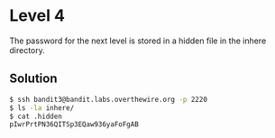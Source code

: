 # Level 4

The password for the next level is stored in a hidden file in the inhere directory.

## Solution

```bash
$ ssh bandit3@bandit.labs.overthewire.org -p 2220
$ ls -la inhere/
$ cat .hidden
pIwrPrtPN36QITSp3EQaw936yaFoFgAB
```
